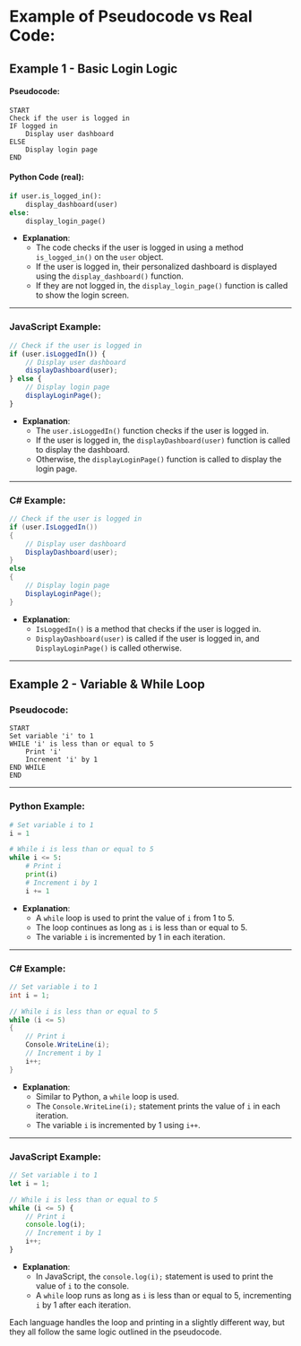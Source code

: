 # Example of Pseudocode vs Real Code:

## Example 1 - Basic Login Logic

#### Pseudocode:
```
START
Check if the user is logged in
IF logged in
    Display user dashboard
ELSE
    Display login page
END
```

#### Python Code (real):
```python
if user.is_logged_in():
    display_dashboard(user)
else:
    display_login_page()
```

- **Explanation**: 
  - The code checks if the user is logged in using a method `is_logged_in()` on the `user` object. 
  - If the user is logged in, their personalized dashboard is displayed using the `display_dashboard()` function.
  - If they are not logged in, the `display_login_page()` function is called to show the login screen.

---

### **JavaScript Example**:
```javascript
// Check if the user is logged in
if (user.isLoggedIn()) {
    // Display user dashboard
    displayDashboard(user);
} else {
    // Display login page
    displayLoginPage();
}
```

- **Explanation**: 
  - The `user.isLoggedIn()` function checks if the user is logged in.
  - If the user is logged in, the `displayDashboard(user)` function is called to display the dashboard.
  - Otherwise, the `displayLoginPage()` function is called to display the login page.

---

### **C# Example**:
```csharp
// Check if the user is logged in
if (user.IsLoggedIn())
{
    // Display user dashboard
    DisplayDashboard(user);
}
else
{
    // Display login page
    DisplayLoginPage();
}
```

- **Explanation**: 
  - `IsLoggedIn()` is a method that checks if the user is logged in.
  - `DisplayDashboard(user)` is called if the user is logged in, and `DisplayLoginPage()` is called otherwise.

---

## Example 2 - Variable & While Loop


### **Pseudocode**:
```
START
Set variable 'i' to 1
WHILE 'i' is less than or equal to 5
    Print 'i'
    Increment 'i' by 1
END WHILE
END
```

---

### **Python Example**:
```python
# Set variable i to 1
i = 1

# While i is less than or equal to 5
while i <= 5:
    # Print i
    print(i)
    # Increment i by 1
    i += 1
```

- **Explanation**:
  - A `while` loop is used to print the value of `i` from 1 to 5.
  - The loop continues as long as `i` is less than or equal to 5.
  - The variable `i` is incremented by 1 in each iteration.

---

### **C# Example**:
```csharp
// Set variable i to 1
int i = 1;

// While i is less than or equal to 5
while (i <= 5)
{
    // Print i
    Console.WriteLine(i);
    // Increment i by 1
    i++;
}
```

- **Explanation**:
  - Similar to Python, a `while` loop is used.
  - The `Console.WriteLine(i);` statement prints the value of `i` in each iteration.
  - The variable `i` is incremented by 1 using `i++`.

---

### **JavaScript Example**:
```javascript
// Set variable i to 1
let i = 1;

// While i is less than or equal to 5
while (i <= 5) {
    // Print i
    console.log(i);
    // Increment i by 1
    i++;
}
```

- **Explanation**:
  - In JavaScript, the `console.log(i);` statement is used to print the value of `i` to the console.
  - A `while` loop runs as long as `i` is less than or equal to 5, incrementing `i` by 1 after each iteration.

Each language handles the loop and printing in a slightly different way, but they all follow the same logic outlined in the pseudocode.